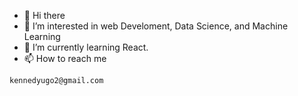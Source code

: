 - 👋 Hi there
- 👀 I’m interested in web Develoment, Data Science, and Machine Learning
- 🌱 I’m currently learning React.
- 📫 How to reach me 
```sh
kennedyugo2@gmail.com
```

<!---
kvngdre/kvngdre is a ✨ special ✨ repository because its `README.md` (this file) appears on your GitHub profile.
You can click the Preview link to take a look at your changes.
--->
